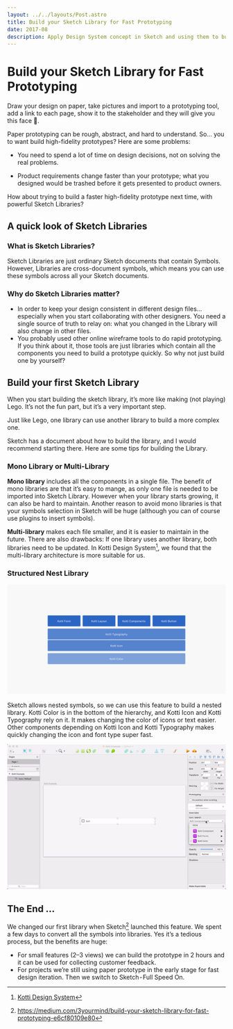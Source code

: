 ```yaml
---
layout: ../../layouts/Post.astro
title: Build your Sketch Library for Fast Prototyping
date: 2017-08
description: Apply Design System concept in Sketch and using them to build fast prototype.
---
```


# Build your Sketch Library for Fast Prototyping

Draw your design on paper, take pictures and import to a prototyping tool, add a link to each page, show it to the stakeholder and they will give you this face 🧐.

Paper prototyping can be rough, abstract, and hard to understand. So… you to want build high-fidelity prototypes? Here are some problems:

* You need to spend a lot of time on design decisions, not on solving the real problems.
  
* Product requirements change faster than your prototype; what you designed would be trashed before it gets presented to product owners.
    

How about trying to build a faster high-fidelity prototype next time, with powerful Sketch Libraries?


## A quick look of Sketch Libraries

### What is Sketch Libraries?

Sketch Libraries are just ordinary Sketch documents that contain Symbols. However, Libraries are cross-document symbols, which means you can use these symbols across all your Sketch documents.

### Why do Sketch Libraries matter?

*   In order to keep your design consistent in different design files… especially when you start collaborating with other designers. You need a single source of truth to relay on: what you changed in the Library will also change in other files.
*   You probably used other online wireframe tools to do rapid prototyping. If you think about it, those tools are just libraries which contain all the components you need to build a prototype quickly. So why not just build one by yourself?

## Build your first Sketch Library

When you start building the sketch library, it’s more like making (not playing) Lego. It’s not the fun part, but it’s a very important step.

Just like Lego, one library can use another library to build a more complex one.

Sketch has a document about how to build the library, and I would recommend starting there. Here are some tips for building the Library.

### Mono Library or Multi-Library

**Mono library** includes all the components in a single file. The benefit of mono libraries are that it’s easy to mange, as only one file is needed to be imported into Sketch Library. However when your library starts growing, it can also be hard to maintain. Another reason to avoid mono libraries is that your symbols selection in Sketch will be huge (although you can of course use plugins to insert symbols).

**Multi-library** makes each file smaller, and it is easier to maintain in the future. There are also drawbacks: If one library uses another library, both libraries need to be updated. In Kotti Design System[^1], we found that the multi-library architecture is more suitable for us.

### Structured Nest Library

![Nested library structure](/images/sl-01.png)

Sketch allows nested symbols, so we can use this feature to build a nested library. Kotti Color is in the bottom of the hierarchy, and Kotti Icon and Kotti Typography rely on it. It makes changing the color of icons or text easier. Other components depending on Kotti Icon and Kotti Typography makes quickly changing the icon and font type super fast.

![Using the library in action](/images/sl-02.gif)

## The End …

We changed our first library when Sketch[^2] launched this feature. We spent a few days to convert all the symbols into libraries. Yes it’s a tedious process, but the benefits are huge:

*   For small features (2–3 views) we can build the prototype in 2 hours and it can be used for collecting customer feedback.
*   For projects we’re still using paper prototype in the early stage for fast design iteration. Then we switch to Sketch - Full Speed On.

[^1]: [Kotti Design System](https://github.com/3yourmind/kotti)       
[^2]: https://medium.com/3yourmind/build-your-sketch-library-for-fast-prototyping-e6cf80109e80
